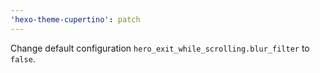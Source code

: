```yaml
---
'hexo-theme-cupertino': patch
---
```


Change default configuration `hero_exit_while_scrolling.blur_filter` to `false`.
